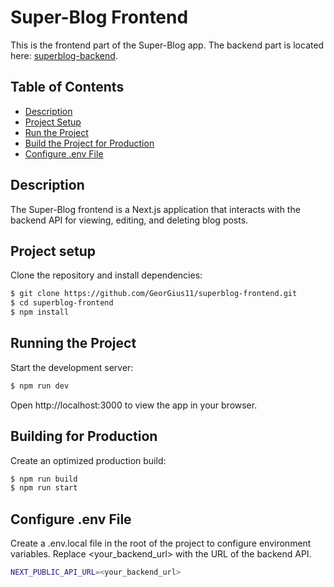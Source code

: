 # Super-Blog Frontend

This is the frontend part of the Super-Blog app. The backend part is located here: [superblog-backend](https://github.com/GeorGius11/superblog-backend).

## Table of Contents

- [Description](#description)
- [Project Setup](#project-setup)
- [Run the Project](#running-the-project)
- [Build the Project for Production](#building-for-production)
- [Configure .env File](#configure-env-file)

## Description

The Super-Blog frontend is a Next.js application that interacts with the backend API for viewing, editing, and deleting blog posts.

## Project setup

Clone the repository and install dependencies:

```bash
$ git clone https://github.com/GeorGius11/superblog-frontend.git
$ cd superblog-frontend
$ npm install
```

## Running the Project

Start the development server:

```bash
$ npm run dev
```

Open http://localhost:3000 to view the app in your browser.

## Building for Production

Create an optimized production build:

```bash
$ npm run build
$ npm run start
```

## Configure .env File

Create a .env.local file in the root of the project to configure environment variables. Replace <your_backend_url> with the URL of the backend API.

```bash
NEXT_PUBLIC_API_URL=<your_backend_url>
```
